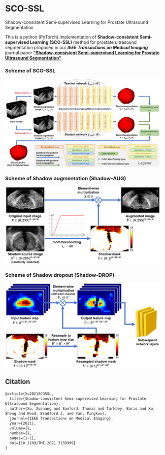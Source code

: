 # SCO-SSL
Shadow-consistent Semi-supervised Learning for Prostate Ultrasound Segmentation

This is a python (PyTorch) implementation of **Shadow-consistent Semi-supervised Learning (SCO-SSL)** method for prostate ultrasound segmentation proposed in our ***IEEE Transactions on Medical Imaging*** journal paper [**"Shadow-consistent Semi-supervised Learning for Prostate Ultrasound Segmentation"**](https://doi.org/10.1109/TMI.2021.3139999).

### Scheme of SCO-SSL
<img src="./fig1.png"/>


### Scheme of Shadow augmentation (Shadow-AUG)
<img width="600" src="./fig2.png"/>


### Scheme of Shadow dropout (Shadow-DROP)
<img width="600" src="./fig3.png"/>


## Citation
    @article{Xu2021SCOSSL,
      title={Shadow-consistent Semi-supervised Learning for Prostate Ultrasound Segmentation}, 
      author={Xu, Xuanang and Sanford, Thomas and Turkbey, Baris and Xu, Sheng and Wood, Bradford J. and Yan, Pingkun},
      journal={IEEE Transactions on Medical Imaging}, 
      year={2021},
      volume={},
      number={},
      pages={1-1},
      doi={10.1109/TMI.2021.3139999}
    }
